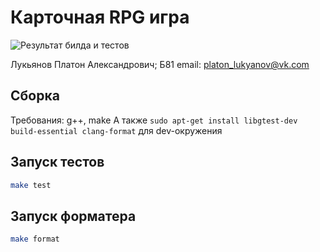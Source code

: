 # Карточная RPG игра
![Результат билда и тестов](https://github.com/platonlukyanov/cpp-card-rpg/actions/workflows/action.yml/badge.svg)


Лукьянов Платон Александрович; Б81
email: platon_lukyanov@vk.com

## Сборка
Требования: g++, make
А также `sudo apt-get install libgtest-dev build-essential clang-format` для dev-окружения

## Запуск тестов
```bash
make test
```

## Запуск форматера
```bash
make format
```
